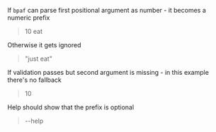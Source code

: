 If `bpaf` can parse first positional argument as number - it becomes a numeric prefix

> 10 eat

Otherwise it gets ignored

> "just eat"


If validation passes but second argument is missing - in this example there's no fallback

> 10

Help should show that the prefix is optional

> --help
